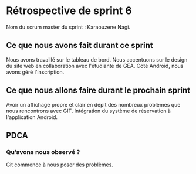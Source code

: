 # Rétrospective de sprint 6

Nom du scrum master du sprint : Karaouzene Nagi.

## Ce que nous avons fait durant ce sprint

Nous avons travaillé sur le tableau de bord.
Nous accentuons sur le design du site web en collaboration avec l'étudiante de GEA.
Coté Android, nous avons géré l'inscription.

## Ce que nous allons faire durant le prochain sprint

Avoir un affichage propre et clair en dépit des nombreux problèmes que nous rencontrons avec GIT.
Intégration du système de réservation à l'application Android.

## PDCA

### Qu’avons nous observé ?

Git commence à nous poser des problèmes.


